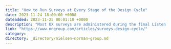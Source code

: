 ```yaml
---
title: "How to Run Surveys at Every Stage of the Design Cycle"
date: 2023-11-24 18:00:00 +0000
dateadded: 2023-11-25 00:01:10 +0000
description: "Most UX surveys are administered during the final Listen phase of the design cycle. However, there are many different types of surveys, which can be used effectively throughout the design cycle."
link: "https://www.nngroup.com/articles/surveys-design-cycle/"
category:
directory: _directory/nielsen-norman-group.md
---
```

